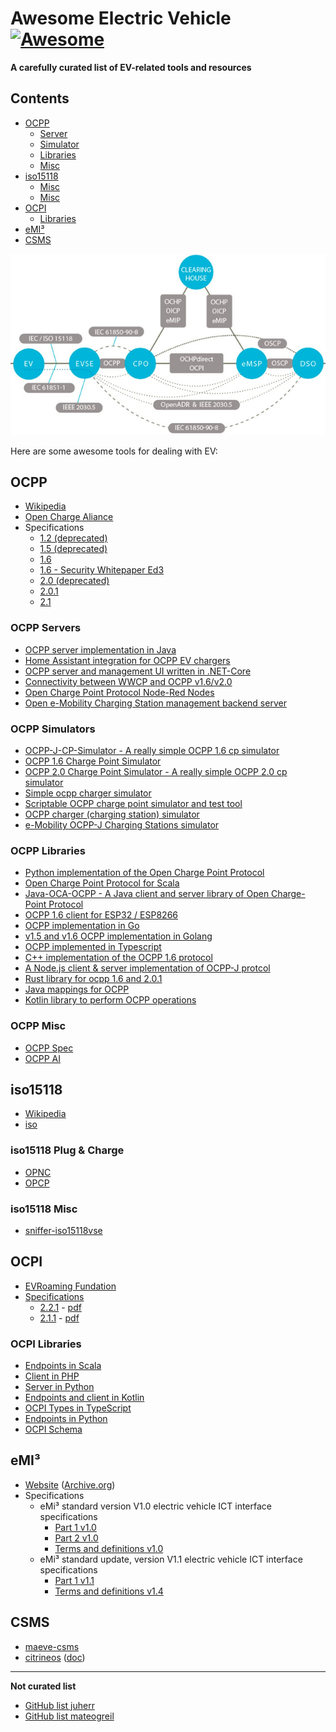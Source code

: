 # Awesome Electric Vehicle [![Awesome](https://awesome.re/badge.svg)](https://awesome.re)

**A carefully curated list of EV-related tools and resources**

## Contents

- [OCPP](#ocpp)
  - [Server](#ocpp-servers)
  - [Simulator](#ocpp-simulators)
  - [Libraries](#ocpp-libraries)
  - [Misc](#ocpp-misc)
- [iso15118](#iso15118)
  * [Misc](#iso15118-plug--charge)
  * [Misc](#iso15118-misc)
- [OCPI](#ocpi)
  - [Libraries](#ocpi-libraries)
- [eMI³](#emi)
- [CSMS](#csms)

[![ev roaming protocols](img/ev-roaming-protocols.jpg)](https://www.emobilitysimplified.com/2020/08/ev-roaming-protocol-differences-OCPI-OICP-OCHP-eMIP.html)

Here are some awesome tools for dealing with EV:

## OCPP

* [Wikipedia](https://en.wikipedia.org/wiki/Open_Charge_Point_Protocol)
* [Open Charge Aliance](https://www.openchargealliance.org/)
* Specifications
  * [1.2 (deprecated)](ocpp/OCPP-1.2)
  * [1.5 (deprecated)](ocpp/OCPP-1.5)
  * [1.6](ocpp/OCPP-1.6-Documentation_2019_12)
  * [1.6 - Security Whitepaper Ed3](ocpp/Whitepapers/OCPP-1.6-security-whitepaper-edition-3-2)
  * [2.0 (deprecated)](ocpp/OCPP-2.0)
  * [2.0.1](ocpp/OCPP-2.0.1)
  * [2.1](ocpp/OCPP-2.1)

### OCPP Servers

* [OCPP server implementation in Java](https://github.com/steve-community/steve)
* [Home Assistant integration for OCPP EV chargers](https://github.com/lbbrhzn/ocpp)
* [OCPP server and management UI written in .NET-Core](https://github.com/dallmann-consulting/ocpp.core)
* [Connectivity between WWCP and OCPP v1.6/v2.0](https://github.com/openchargingcloud/wwcp_ocpp)
* [Open Charge Point Protocol Node-Red Nodes](https://github.com/argonne-national-laboratory/node-red-contrib-ocpp)
* [Open e-Mobility Charging Station management backend server](https://github.com/charge-angels/ca-ev-server)

### OCPP Simulators

* [OCPP-J-CP-Simulator - A really simple OCPP 1.6 cp simulator](https://github.com/kubarskii/OCPP-J-CP-Simulator)
* [OCPP 1.6 Charge Point Simulator](https://github.com/javaisjavascript/ocpp-1.6-cp-simulator)
* [OCPP 2.0 Charge Point Simulator - A really simple OCPP 2.0 cp simulator](https://github.com/JavaIsJavaScript/OCPP-2.0-CP-Simulator)
* [Simple ocpp charger simulator](https://github.com/shellrechargesolutionseu/ocpp-charger)
* [Scriptable OCPP charge point simulator and test tool](https://github.com/shellrechargesolutionseu/docile-charge-point)
* [OCPP charger (charging station) simulator](https://github.com/vasyas/charger-simulator)
* [e-Mobility OCPP-J Charging Stations simulator](https://github.com/sap-labs-france/ev-simulator)

### OCPP Libraries

* [Python implementation of the Open Charge Point Protocol](https://github.com/mobilityhouse/ocpp)
* [Open Charge Point Protocol for Scala](github.com/ihomer/scala-ocpp)
* [Java-OCA-OCPP - A Java client and server library of Open Charge-Point Protocol](https://github.com/chargetimeeu/java-oca-ocpp)
* [OCPP 1.6 client for ESP32 / ESP8266](https://github.com/matth-x/ArduinoOcpp)
* [OCPP implementation in Go](https://github.com/lorenzodonini/ocpp-go)
* [v1.5 and v1.6 OCPP implementation in Golang](https://github.com/voltbras/go-ocpp)
* [OCPP implemented in Typescript](https://github.com/voltbras/ts-ocpp)
* [C++ implementation of the OCPP 1.6 protocol](https://github.com/c-jimenez/open-ocpp)
* [A Node.js client & server implementation of OCPP-J protcol](https://github.com/mikuso/ocpp-rpc)
* [Rust library for ocpp 1.6 and 2.0.1](https://github.com/codelabsab/rust-ocpp)
* [Java mappings for OCPP](https://github.com/steve-community/ocpp-jaxb)
* [Kotlin library to perform OCPP operations](https://github.com/izivia/ocpp-toolkit)

### OCPP Misc

* [OCPP Spec](https://ocpp-spec.org/)
* [OCPP AI](https://ocpp.vercel.app/)

## iso15118

* [Wikipedia](https://en.wikipedia.org/wiki/ISO_15118)
* [iso](https://www.iso.org/search.html?PROD_isoorg_en%5Bquery%5D=15118&PROD_isoorg_en%5Bmenu%5D%5Bfacet%5D=standard)
### iso15118 Plug & Charge

* [OPNC](https://github.com/charinev/opnc)
* [OPCP](https://github.com/hubject/opcp)

### iso15118 Misc

* [sniffer-iso15118vse](https://github.com/endland/sniffer-iso15118vse)

## OCPI

* [EVRoaming Fundation](https://evroaming.org/)
* [Specifications](https://github.com/ocpi/ocpi)
  * [2.2.1](https://github.com/ocpi/ocpi/tree/release-2.2.1-bugfixes) - [pdf](https://github.com/ocpi/ocpi/releases/download/2.2.1/OCPI-2.2.1.pdf) 
  * [2.1.1](https://github.com/ocpi/ocpi/tree/release-2.1.1-bugfixes) - [pdf](https://github.com/ocpi/ocpi/releases/download/2.1.1-d2/OCPI_2.1.1-d2.pdf)

### OCPI Libraries

* [Endpoints in Scala](https://github.com/ShellRechargeSolutionsEU/ocpi-endpoints)
* [Client in PHP](https://github.com/ChargeMap/ocpi-protocol)
* [Server in Python](https://github.com/TECHS-Technological-Solutions/ocpi)
* [Endpoints and client in Kotlin](https://github.com/IZIVIA/ocpi-toolkit)
* [OCPI Types in TypeScript](https://github.com/gaia-green-tech/ocpi-types)
* [Endpoints in Python](https://github.com/NOWUM/pyOCPI)
* [OCPI Schema](https://github.com/solidstudiosh/ocpi-schema)

## eMI³

* [Website](http://emi3group.com/) ([Archive.org](https://web.archive.org/web/20230925033629/http://emi3group.com/))
* Specifications
  * eMi³ standard version V1.0 electric vehicle ICT interface specifications
    * [Part 1 v1.0](emi3/emi3-1.0/eMI3-standard-v1.0-Part-1.pdf)
    * [Part 2 v1.0](emi3/emi3-1.0/eMI3-standard-v1.0-Part-2.pdf)
    * [Terms and definitions v1.0](emi3/emi3-1.0/eMI3-standard-TermsAndDefinitions-v1.0.pdf)
  * eMi³ standard update, version V1.1 electric vehicle ICT interface specifications
    * [Part 1 v1.1](emi3/emi3-1.1/eMI3-standard-v1.1-Part-1.pdf)
    * [Terms and definitions v1.4](emi3/emi3-1.1/eMI3-standard-TermsAndDefinitions-v1.4.pdf)

## CSMS

* [maeve-csms](https://github.com/thoughtworks/maeve-csms)
* [citrineos](https://github.com/citrineos/citrineos-core) ([doc](https://github.com/citrineos/citrineos))

---

**Not curated list**

- [GitHub list juherr](https://github.com/stars/juherr/lists/ev)
- [GitHub list mateogreil](https://github.com/stars/mateogreil/lists/ev-mobility)
